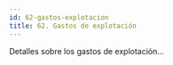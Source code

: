 ```yaml
---
id: 62-gastos-explotacion
title: 62. Gastos de explotación
---
```

Detalles sobre los gastos de explotación...
